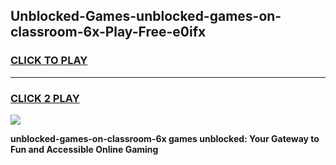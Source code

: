 
## Unblocked-Games-unblocked-games-on-classroom-6x-Play-Free-e0ifx
<h3>
<a href="https://premium76.site?title=unblocked-games-on-classroom-6x&ref=09A">CLICK TO PLAY</a></h3>
<hr>

<h3>
<a href="https://premium76.site?title=unblocked-games-on-classroom-6x&ref=09A">CLICK 2 PLAY</a>
  
</h3>

<a href="https://premium76.site?title=unblocked-games-on-classroom-6x&ref=09A"><img src="https://clearcache.store/games.png"></a>


**unblocked-games-on-classroom-6x games unblocked: Your Gateway to Fun and Accessible Online Gaming**
